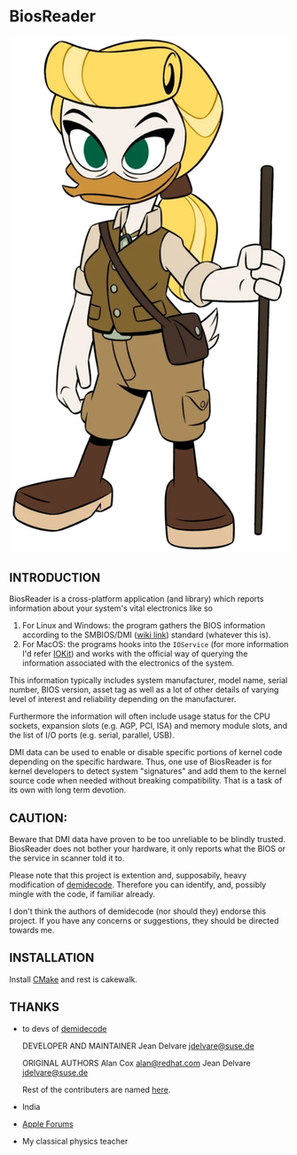 BiosReader
==========

![Alt Text](/RepositoryResources/TarGoldie.png)


INTRODUCTION
------------

BiosReader is a cross-platform application (and library) which reports information about your system's vital electronics like so
1. For Linux and Windows: the program gathers the BIOS information according to the SMBIOS/DMI ([wiki link](https://en.wikipedia.org/wiki/Desktop_Management_Interface)) standard (whatever this is).
2. For MacOS: the programs hooks into the ```IOService``` (for more information I'd refer [IOKit](https://developer.apple.com/documentation/iokit)) and works with the official way of querying the information associated with the electronics of the system.

This information typically includes system manufacturer, model name, serial number, BIOS version, asset tag as well as a lot of other details of varying level of interest and reliability depending on the manufacturer. 

Furthermore the information will often include usage status for the CPU sockets, expansion slots (e.g. AGP, PCI, ISA) and memory module slots, and the list of I/O ports (e.g. serial,
parallel, USB).

DMI data can be used to enable or disable specific portions of kernel code depending on the specific hardware. Thus, one use of BiosReader is for kernel
developers to detect system "signatures" and add them to the kernel source code when needed without breaking compatibility. That is a task of its own with long term devotion.

CAUTION:
-------
Beware that DMI data have proven to be too unreliable to be blindly trusted.
BiosReader does not bother your hardware, it only reports what the BIOS or the service in scanner told it to.

Please note that this project is extention and, supposabily, heavy modification of [demidecode](https://www.nongnu.org/dmidecode/). Therefore you can identify, and, possibly mingle with the code, if familiar already.

I don't think the authors of demidecode (nor should they) endorse this project. If you have any concerns or suggestions, they should be directed towards me. 


INSTALLATION
------------

Install [CMake](https://cmake.org/) and rest is cakewalk.

THANKS
------
- to devs of [demidecode](https://www.nongnu.org/dmidecode/)
  
  DEVELOPER AND MAINTAINER
  Jean Delvare <jdelvare@suse.de>

  ORIGINAL AUTHORS
  Alan Cox <alan@redhat.com>
  Jean Delvare <jdelvare@suse.de>

  Rest of the contributers are named [here](http://git.savannah.gnu.org/cgit/dmidecode.git/plain/AUTHORS).

- India
- [Apple Forums](https://developer.apple.com/forums/) 
- My classical physics teacher
